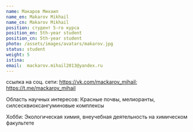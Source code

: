 ```yaml
---
name: Макаров Михаил
name_en: Makarov Mikhail 
name_cn: Makarov Mikhail
position: студент 5-го курса
position_en: 5th-year student
position_cn: 5th-year student
photo: /assets/images/avatars/makarov.jpg
status: student
weight: 5
istina: 
email:  mackarov.mihail2013@yandex.ru
---
```

ссылка на соц. сети: <a href="https://vk.com/mackarov_mihail ">https://vk.com/mackarov_mihail</a>; <a href="https://t.me/mackarov_mihail">https://t.me/mackarov_mihail</a>

Область научных интересов: Красные почвы, мелиоранты, силсесквиоксангуминовые комплексы

Хобби: Экологическая химия, внеучебная деятельность на химическом факультете
